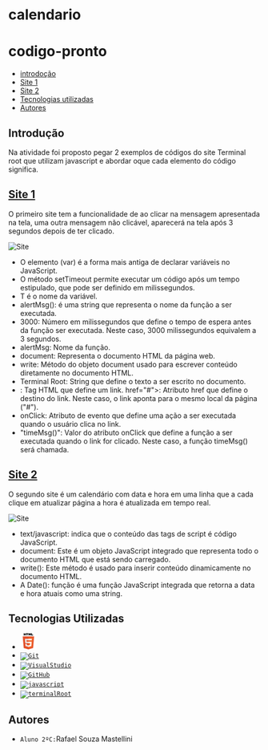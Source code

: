 # calendario
# codigo-pronto

* [introdoção](#introducao)
* [Site 1](#site-1)
* [Site 2](#site-2)
* [Tecnologias utilizadas](#tecnologias-utilizadas)
* [Autores](#autores)

## Introdução
 Na atividade foi proposto pegar 2 exemplos de códigos do site Terminal root que utilizam javascript e abordar oque cada elemento do código significa.
 
## [Site 1](/atrasar.html)
O primeiro site tem a funcionalidade de ao clicar na mensagem apresentada na tela, uma outra mensagem não clicável, aparecerá na tela após 3 segundos depois de ter clicado.

![Site](vdi/3segundos_1.gif)

- O elemento (var) é a forma mais antiga de declarar variáveis no JavaScript.
- O método setTimeout permite executar um código após um tempo estipulado, que pode ser definido em milissegundos.
- T é o nome da variável.
- alertMsg(): é uma string que representa o nome da função a ser executada.
- 3000: Número em milissegundos que define o tempo de espera antes da função ser executada. Neste caso, 3000 milissegundos equivalem a 3 segundos.
- alertMsg: Nome da função.
- document: Representa o documento HTML da página web.
- write: Método do objeto document usado para escrever conteúdo diretamente no documento HTML.
- Terminal Root: String que define o texto a ser escrito no documento.
- <a>: Tag HTML que define um link.
href="#">: Atributo href que define o destino do link. Neste caso, o link aponta para o mesmo local da página ("#").
- onClick: Atributo de evento que define uma ação a ser executada quando o usuário clica no link.
- "timeMsg()": Valor do atributo onClick que define a função a ser executada quando o link for clicado. Neste caso, a função timeMsg() será chamada.

## [Site 2](/mostrardata.html)
O segundo site é um calendário com data e hora em uma linha que a cada clique em atualizar página a hora é atualizada em tempo real.

![Site](img/data%20print.png)

- text/javascript: indica que o conteúdo das tags de script é código JavaScript.
- document: Este é um objeto JavaScript integrado que representa todo o documento HTML que está sendo carregado.
- write(): Este método é usado para inserir conteúdo dinamicamente no documento HTML.
- A Date(): função é uma função JavaScript integrada que retorna a data e hora atuais como uma string.
## Tecnologias Utilizadas
* [<code><img height="32" src="https://raw.githubusercontent.com/github/explore/80688e429a7d4ef2fca1e82350fe8e3517d3494d/topics/html/html.png" alt="HTML5"/></code>](https://developer.mozilla.org/pt-BR/docs/Web/HTML)
* [<code><img height="32" src="https://www.malwarebytes.com/wp-content/uploads/sites/2/2023/01/asset_upload_file97293_255583.jpg" alt="Git"/></code>](https://git-scm.com/)
* [<code><img height="32" src="https://img.shields.io/badge/VSCode-0078D4?style=for-the-badge&logo=visual%20studio%20code&logoColor=white" alt="VisualStudio"/></code>](https://code.visualstudio.com/)
* [<code><img height="32" src="https://img.shields.io/badge/GitHub-100000?style=for-the-badge&logo=github&logoColor=white" alt="GitHub"/></code>](https://github.com/)
* [<code><img height="32" src="https://upload.wikimedia.org/wikipedia/commons/thumb/9/99/Unofficial_JavaScript_logo_2.svg/1200px-Unofficial_JavaScript_logo_2.svg.png" alt="javascript"/></code>](https://developer.mozilla.org/pt-BR/docs/Web/JavaScript)
* [<code><img height="32" src="https://encrypted-tbn0.gstatic.com/images?q=tbn:ANd9GcQO7AQS50EjUKOVTW_5fJDaB95XQw59oN1lt-hsSP9aFeDWEpeFRbM22hYEDTudTw9qn14&usqp=CAU" alt="terminalRoot"/></code>](https://terminalroot.com.br/2019/05/novo-portal-de-cursos-e-site-terminal-root.html)

## Autores
* ``Aluno 2ºC:``Rafael Souza Mastellini
